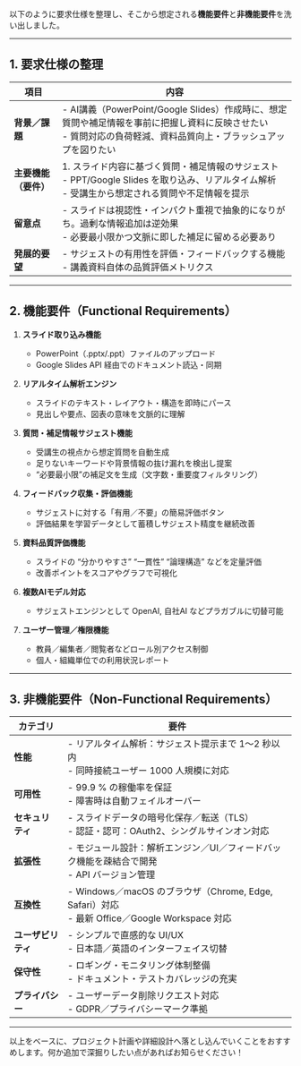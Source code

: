 以下のように要求仕様を整理し、そこから想定される**機能要件**と**非機能要件**を洗い出しました。

---

## 1. 要求仕様の整理

| 項目           | 内容                                                                                                   |
| ------------ | ---------------------------------------------------------------------------------------------------- |
| **背景／課題**    | - AI講義（PowerPoint/Google Slides）作成時に、想定質問や補足情報を事前に把握し資料に反映させたい<br>- 質問対応の負荷軽減、資料品質向上・ブラッシュアップを図りたい   |
| **主要機能（要件）** | 1. スライド内容に基づく質問・補足情報のサジェスト<br>   - PPT/Google Slides を取り込み、リアルタイム解析<br>   - 受講生から想定される質問や不足情報を提示<br> |
| **留意点**      | - スライドは視認性・インパクト重視で抽象的になりがち。過剰な情報追加は逆効果<br>- 必要最小限かつ文脈に即した補足に留める必要あり                                 |
| **発展的要望**    | - サジェストの有用性を評価・フィードバックする機能<br>- 講義資料自体の品質評価メトリクス                                                     |

---

## 2. 機能要件（Functional Requirements）

1. **スライド取り込み機能**

   * PowerPoint（.pptx/.ppt）ファイルのアップロード
   * Google Slides API 経由でのドキュメント読込・同期

2. **リアルタイム解析エンジン**

   * スライドのテキスト・レイアウト・構造を即時にパース
   * 見出しや要点、図表の意味を文脈的に理解

3. **質問・補足情報サジェスト機能**

   * 受講生の視点から想定質問を自動生成
   * 足りないキーワードや背景情報の抜け漏れを検出し提案
   * “必要最小限”の補足文を生成（文字数・重要度フィルタリング）

4. **フィードバック収集・評価機能**

   * サジェストに対する「有用／不要」の簡易評価ボタン
   * 評価結果を学習データとして蓄積しサジェスト精度を継続改善

5. **資料品質評価機能**

   * スライドの “分かりやすさ” “一貫性” “論理構造” などを定量評価
   * 改善ポイントをスコアやグラフで可視化

6. **複数AIモデル対応**

   * サジェストエンジンとして OpenAI, 自社AI などプラガブルに切替可能

7. **ユーザー管理／権限機能**

   * 教員／編集者／閲覧者などロール別アクセス制御
   * 個人・組織単位での利用状況レポート

---

## 3. 非機能要件（Non-Functional Requirements）

| カテゴリ        | 要件                                                                               |
| ----------- | -------------------------------------------------------------------------------- |
| **性能**      | - リアルタイム解析：サジェスト提示まで 1～2 秒以内<br>- 同時接続ユーザー 1000 人規模に対応                           |
| **可用性**     | - 99.9 % の稼働率を保証<br>- 障害時は自動フェイルオーバー                                             |
| **セキュリティ**  | - スライドデータの暗号化保存／転送（TLS）<br>- 認証・認可：OAuth2、シングルサインオン対応                            |
| **拡張性**     | - モジュール設計：解析エンジン／UI／フィードバック機能を疎結合で開発<br>- API バージョン管理                            |
| **互換性**     | - Windows／macOS のブラウザ（Chrome, Edge, Safari）対応<br>- 最新 Office／Google Workspace 対応 |
| **ユーザビリティ** | - シンプルで直感的な UI/UX<br>- 日本語／英語のインターフェイス切替                                         |
| **保守性**     | - ロギング・モニタリング体制整備<br>- ドキュメント・テストカバレッジの充実                                        |
| **プライバシー**  | - ユーザーデータ削除リクエスト対応<br>- GDPR／プライバシーマーク準拠                                         |

---

以上をベースに、プロジェクト計画や詳細設計へ落とし込んでいくことをおすすめします。何か追加で深掘りしたい点があればお知らせください！
